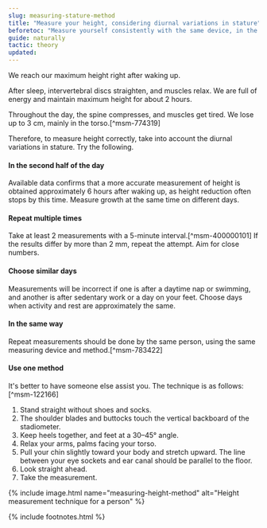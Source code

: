 ```yaml
---
slug: measuring-stature-method
title: "Measure your height, considering diurnal variations in stature"
beforetoc: "Measure yourself consistently with the same device, in the afternoon, at the same time, repeating multiple times."
guide: naturally
tactic: theory
updated:
---
```

We reach our maximum height right after waking up.

After sleep, intervertebral discs straighten, and muscles relax. We are full of energy and maintain maximum height for about 2 hours.

Throughout the day, the spine compresses, and muscles get tired. We lose up to 3 cm, mainly in the torso.[^msm-774319]

Therefore, to measure height correctly, take into account the diurnal variations in stature. Try the following.

#### In the second half of the day

Available data confirms that a more accurate measurement of height is obtained approximately 6 hours after waking up, as height reduction often stops by this time. Measure growth at the same time on different days.

#### Repeat multiple times

Take at least 2 measurements with a 5-minute interval.[^msm-400000101] If the results differ by more than 2 mm, repeat the attempt. Aim for close numbers.

#### Choose similar days

Measurements will be incorrect if one is after a daytime nap or swimming, and another is after sedentary work or a day on your feet. Choose days when activity and rest are approximately the same.

#### In the same way

Repeat measurements should be done by the same person, using the same measuring device and method.[^msm-783422]

#### Use one method

It's better to have someone else assist you. The technique is as follows:[^msm-122166]

1. Stand straight without shoes and socks.
2. The shoulder blades and buttocks touch the vertical backboard of the stadiometer.
3. Keep heels together, and feet at a 30–45° angle.
4. Relax your arms, palms facing your torso.
5. Pull your chin slightly toward your body and stretch upward. The line between your eye sockets and ear canal should be parallel to the floor.
6. Look straight ahead.
7. Take the measurement.

{% include image.html name="measuring-height-method" alt="Height measurement technique for a person" %}

{% include footnotes.html %}
